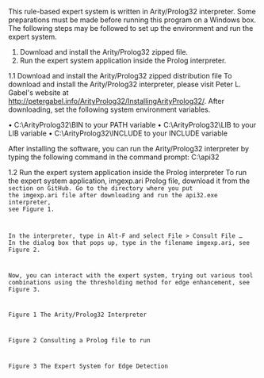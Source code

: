 
This rule-based expert system is written in Arity/Prolog32 interpreter. Some preparations must be made before running this program on a Windows box. The following steps may be followed to set up the environment and run the expert system. 
  1.	Download and install the Arity/Prolog32 zipped file.
  2.	Run the expert system application inside the Prolog interpreter.

1.1	Download and install the Arity/Prolog32 zipped distribution file
To download and install the Arity/Prolog32 interpreter, please visit Peter L. Gabel's website at http://petergabel.info/ArityProlog32/InstallingArityProlog32/. After downloading, set the following system environment variables. 

•	C:\ArityProlog32\BIN to your PATH variable
•	C:\ArityProlog32\LIB to your LIB variable
•	C:\ArityProlog32\INCLUDE to your INCLUDE variable

After installing the software, you can run the Arity/Prolog32 interpreter by typing the following command in the command prompt:
C:\api32

1.2	Run the expert system application inside the Prolog interpreter
To run the expert system application, imgexp.ari Prolog file, download it from the <Code> section on GitHub. 
Go to the directory where you put the imgexp.ari file after downloading and run the api32.exe interpreter, see Figure 1.

In the interpreter, type in Alt-F and select File > Consult File … In the dialog box that pops up, type in the filename imgexp.ari, see Figure 2.

Now, you can interact with the expert system, trying out various tool combinations using the thresholding method for edge enhancement, see Figure 3. 
 
Figure 1 The Arity/Prolog32 Interpreter

Figure 2 Consulting a Prolog file to run

Figure 3 The Expert System for Edge Detection
